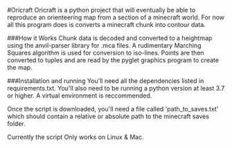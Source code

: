 #Oricraft
Oricraft is a python project that will eventually be able to reproduce an orienteering map from a section of a minecraft world. For now all this program does is converts a minecraft chunk into contour data.

###How it Works
Chunk data is decoded and converted to a heightmap using the anvil-parser library for .mca files. A rudimentary Marching Squares algorithm is used for conversion to iso-lines. Points are then converted to tuples and are read by the pyglet graphics program to create the map.

###Installation and running
You'll need all the dependencies listed in requirements.txt. You'll also need to be running a python version at least 3.7 or higher. A virtual environment is reccommended.

Once the script is downloaded, you'll need a file called 'path_to_saves.txt' which should contain a relative or absolute path to the minecraft saves folder.

Currently the script Only works on Linux & Mac.